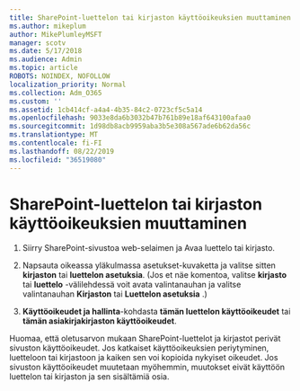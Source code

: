```yaml
---
title: SharePoint-luettelon tai kirjaston käyttöoikeuksien muuttaminen
ms.author: mikeplum
author: MikePlumleyMSFT
manager: scotv
ms.date: 5/17/2018
ms.audience: Admin
ms.topic: article
ROBOTS: NOINDEX, NOFOLLOW
localization_priority: Normal
ms.collection: Adm_O365
ms.custom: ''
ms.assetid: 1cb414cf-a4a4-4b35-84c2-0723cf5c5a14
ms.openlocfilehash: 9033e8da6b3032b47b761b89e18af643100afaa0
ms.sourcegitcommit: 1d98db8acb9959aba3b5e308a567ade6b62da56c
ms.translationtype: MT
ms.contentlocale: fi-FI
ms.lasthandoff: 08/22/2019
ms.locfileid: "36519080"
---
```

# <a name="change-permissions-for-a-sharepoint-list-or-library"></a>SharePoint-luettelon tai kirjaston käyttöoikeuksien muuttaminen

1. Siirry SharePoint-sivustoa web-selaimen ja Avaa luettelo tai kirjasto.
    
2. Napsauta oikeassa yläkulmassa asetukset-kuvaketta ja valitse sitten **kirjaston** tai **luettelon asetuksia**. (Jos et näe komentoa, valitse **kirjasto** tai **luettelo** -välilehdessä voit avata valintanauhan ja valitse valintanauhan **Kirjaston** tai **Luettelon asetuksia** .) 
    
3. **Käyttöoikeudet ja hallinta**-kohdasta **tämän luettelon käyttöoikeudet** tai **tämän asiakirjakirjaston käyttöoikeudet**.
    
Huomaa, että oletusarvon mukaan SharePoint-luettelot ja kirjastot perivät sivuston käyttöoikeudet. Jos katkaiset käyttöoikeuksien periytyminen, luetteloon tai kirjastoon ja kaiken sen voi kopioida nykyiset oikeudet. Jos sivuston käyttöoikeudet muutetaan myöhemmin, muutokset eivät käyttöön luettelon tai kirjaston ja sen sisältämiä osia.
  

